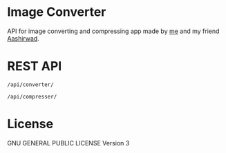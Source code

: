 # Image Converter

API for image converting and compressing app made by [me](https://satshree.com.np) and my friend [Aashirwad](https://aashirstha.com.np).

# REST API

```
/api/converter/
```

```
/api/compresser/
```

# License

GNU GENERAL PUBLIC LICENSE Version 3
